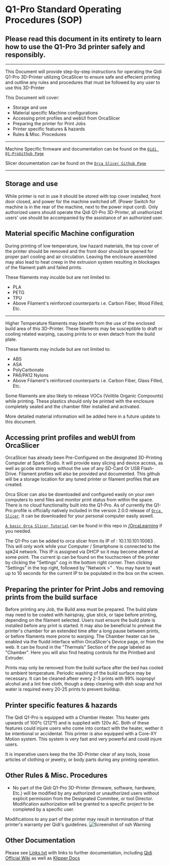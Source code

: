 # Q1-Pro Standard Operating Procedures (SOP)

## Please read this document in its entirety to learn how to use the Q1-Pro 3d printer safely and responsibly.
-------------------------------
This Document will provide step-by-step instructions for operating the Qidi Q1-Pro 3D-Printer utilizing OrcaSlicer to ensure safe and effecient printing and outline any rules and procedures that must be followed by any user to use this 3D-Printer

This Document will cover:

* Storage and use
* Material specific Machine configurations
* Accessing print profiles and webUI from OrcaSlicer
* Preparing the printer for Print Jobs
* Printer specific features & hazards
* Rules & Misc. Procedures
----------
  Machine Specific firmware and documentation can be found on the [`Qidi Q1-ProGithub Page`](https://github.com/QIDITECH/QIDI_Q1_Pro)
  
  Slicer documentation can be found on the [`Orca Slicer Github Page`](https://github.com/SoftFever/OrcaSlicer)

-------------


## Storage and use
While printer is not in use it should be stored with top cover installed, front door closed, and power for the machine switched off. (Power Switch for machine is in the rear of the machine, next to the power input cord).
Only authorized users should operate the Qidi Q1-Pro 3D-Printer, all unathorized users' use should be accompanied by the assistance of an authorized user.

## Material specific Machine configuration
During printing of low temperature, low hazard materials, the top cover of the printer should be removed and the front door should be opened for proper part cooling and air circulation. 
Leaving the enclosure assembled may also lead to heat creep in the extrusion system resulting in blockages of the filament path and failed prints.

These filaments may inculde but are not limited to:

* PLA
* PETG
* TPU
* Above Filament's reinforced counterparts i.e. Carbon Fiber, Wood Filled, Etc.
-----
Higher Temperature filaments may benefit from the use of the enclosed build area of this 3D-Printer. These filaments may be susceptible to draft or cooling related warping, causing prints to or even detach from the build plate.

These filaments may include but are not limited to:
* ABS
* ASA
* PolyCarbonate
* PA6/PA12 Nylons
* Above Filament's reinforced counterparts i.e. Carbon Fiber, Glass Filled, Etc.

Some filaments are also likely to release VOCs (Volitile Organic Compounts) while printing. These plastics should only be printed with the enclosure completely sealed and the chamber filter installed and activated.

More detailed material information will be added here in a future update to this document.

## Accessing print profiles and webUI from OrcaSlicer
OrcaSlicer has already been Pre-Configured on the designated 3D-Printing Computer at Spark Studio. It will provide easy slicing and device access, as well as gcode streaming without the use of any SD-Card Or USB Flash-Drive.
Filament profiles will also be provided and documented. This github will be a storage location for any tuned printer or filament profiles that are created.

Orca Slicer can also be downloaded and configured easily on your own computers to send files and monitor print status from within the space. There is no cloud functionality built into the Q1-Pro. 
As of currently the Q1-Pro profile is officially natively included in the version 2.0.0 release of [`Orca Slicer`](https://github.com/SoftFever/OrcaSlicer/releases/tag/v2.0.0). It can be downloaded for your personal computer easily aswell.

[`A basic Orca Slicer Tutorial`](/OrcaLearning) can be found in this repo in [/OrcaLearning](/OrcaLearning) if you needed.

The Q1-Pro can be added to orca slicer from its IP of : 10.1.10.101:10083 . This will only work while your Computer / Smartphone is connected to the spk24 network. This IP is assigned via DHCP so it may become altered at some point. The current ip can be found on the touchscreen of the printer by clicking the "Settings" cog in the bottom right corner. Then clicking "Settings" in the top right, followed by "Network >" . You may have to wait up to 10 seconds for the current IP to be populated in the box on the screen.

## Preparing the printer for Print Jobs and removing prints from the build surface
Before printing any Job, the Build area must be prepared. The build plate may need to be coated with hairspray, glue stick, or tape before printing, depending on the filament selected.
Users nust ensure the build plate is installed before any print is started. It may also be beneficial to preheat the printer's chamber for an extended time after a long pause between prints, or before filaments more prone to warping. 
The Chamber heater can be enabled via the fluidd interface within OrcaSlicer's Device page, or from the web. It can be found in the "Thermals" Section of the page labeled as "Chamber". Here you will also find heating controls for the Printbed and Extruder.

Prints may only be removed from the build surface after the bed has cooled to ambient temperature. Periodic washing of the build surface may be necessary. 
It can be cleaned afteer every 2-3 prints with 99% isopropyl alcohol and a lint free cloth, though a deep cleaning with dish soap and hot water is required every 20-25 prints to prevent buildup.

## Printer specific features & hazards
The Qidi Q1-Pro is equipped with a Chamber Heater. This heater gets upwards of 100°c (212°f) and is supplied with 120v AC. Both of these features could injure users who come into contact with the heater, wether it be intentional or accidental.
This printer is also equipped with a Core-XY Motion system. This system is very fast and very powerful and could injure users.

It is imperative users keep the the 3D-Printer clear of any tools, loose articles of clothing or jewelry, or body parts during any printing operation.


## Other Rules & Misc. Procedures


* No part of the Qidi Q1-Pro 3D-Printer (firmware, software, hardware, Etc.) will be modified by any authorized or unauthorized users without explicit permission from the Designated Commitee, or tool Director. 
Modification authorization will be granted to a specific project to be completed by a specific user. 

Modifications to any part of the printer may result in termination of that printer's warranty per Qidi's guidelines.
![Screenshot of ssh Warning](/readme_elements/SSH_Warning_Message.png "Screenshot of SSH Warning Message")


## Other Documentation

Please see [Links.txt](Links.txt) with links to further documentation, including [Qidi Official Wiki](https://wiki.qidi3d.com/en/Q1-Pro) as well as [Klipper Docs](https://www.klipper3d.org/Overview.html)
